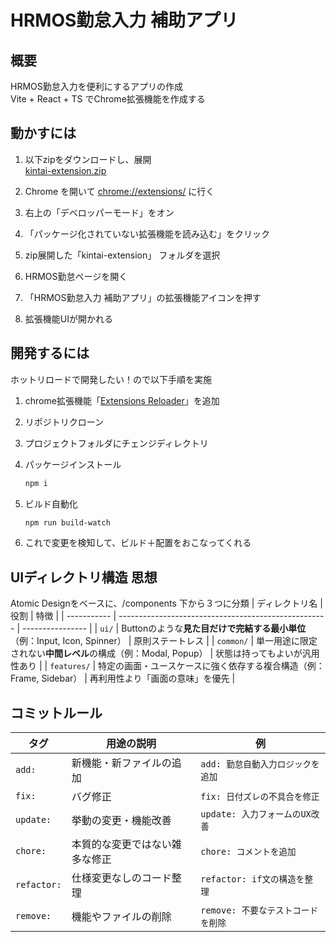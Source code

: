# HRMOS勤怠入力 補助アプリ

## 概要

HRMOS勤怠入力を便利にするアプリの作成  
Vite + React + TS でChrome拡張機能を作成する

## 動かすには

1. 以下zipをダウンロードし、展開  
   [kintai-extension.zip](https://github.com/user-attachments/files/22028052/kintai-extension.zip)

2. Chrome を開いて [chrome://extensions/](chrome://extensions/) に行く
3. 右上の「デベロッパーモード」をオン
4. 「パッケージ化されていない拡張機能を読み込む」をクリック
4. zip展開した「kintai-extension」 フォルダを選択
5. HRMOS勤怠ページを開く
6. 「HRMOS勤怠入力 補助アプリ」の拡張機能アイコンを押す
7. 拡張機能UIが開かれる

## 開発するには

ホットリロードで開発したい！ので以下手順を実施

1. chrome拡張機能「[Extensions Reloader](https://chromewebstore.google.com/detail/extensions-reloader/fimgfedafeadlieiabdeeaodndnlbhid?hl=ja)」を追加

2. リポジトリクローン
3. プロジェクトフォルダにチェンジディレクトリ
4. パッケージインストール
   ```sh
   npm i
   ```
5. ビルド自動化
   ```sh
   npm run build-watch
   ```
6. これで変更を検知して、ビルド＋配置をおこなってくれる

## UIディレクトリ構造 思想

Atomic Designをベースに、/components 下から３つに分類
| ディレクトリ名 | 役割 | 特徴 |
| ----------- | ---------------------------------------------------- | ---------------- |
| `ui/` | Buttonのような**見た目だけで完結する最小単位**（例：Input, Icon, Spinner） | 原則ステートレス |
| `common/` | 単一用途に限定されない**中間レベル**の構成（例：Modal, Popup） | 状態は持ってもよいが汎用性あり |
| `features/` | 特定の画面・ユースケースに強く依存する複合構造（例：Frame, Sidebar） | 再利用性より「画面の意味」を優先 |

## コミットルール

| タグ        | 用途の説明                     | 例                                 |
| ----------- | ------------------------------ | ---------------------------------- |
| `add:`      | 新機能・新ファイルの追加       | `add: 勤怠自動入力ロジックを追加`  |
| `fix:`      | バグ修正                       | `fix: 日付ズレの不具合を修正`      |
| `update:`   | 挙動の変更・機能改善           | `update: 入力フォームのUX改善`     |
| `chore:`    | 本質的な変更ではない雑多な修正 | `chore: コメントを追加`            |
| `refactor:` | 仕様変更なしのコード整理       | `refactor: if文の構造を整理`       |
| `remove:`   | 機能やファイルの削除           | `remove: 不要なテストコードを削除` |
